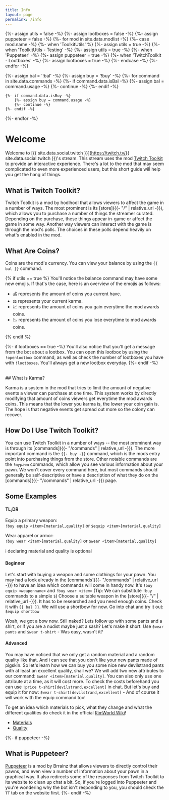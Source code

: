 ```yaml
---
title: Info
layout: page
permalink: /info
---
```


{%- assign utils = false -%}
{%- assign lootboxes = false -%}
{%- assign puppeteer = false -%}
{%- for mod in site.data.modlist -%}
    {%- case mod.name -%}
        {%- when 'ToolkitUtils' %}
            {%- assign utils = true -%}
        {%- when 'ToolkitUtils - Testing' -%}
            {%- assign utils = true -%}
        {%- when 'Puppeteer' -%}
            {%- assign puppeteer = true -%}
        {%- when 'TwitchToolkit - Lootboxes' -%}
            {%- assign lootboxes = true -%}
    {%- endcase -%}
{%- endfor -%}


{%- assign bal = '!bal' -%}
{%- assign buy = '!buy' -%}
{%- for command in site.data.commands -%}
    {%- if command.data.isBal -%}
        {%- assign bal = command.usage -%}
        {%- continue -%}
    {%- endif -%}

    {%- if command.data.isBuy -%}
        {%- assign buy = command.usage -%}
        {%- continue -%}
    {%- endif -%}
{%- endfor -%}

# Welcome

Welcome to [{{ site.data.social.twitch }}](https://twitch.tv/{{ site.data.social.twitch }})'s stream.
This stream uses the mod
[Twitch Toolkit](https://steamcommunity.com/sharedfiles/filedetails/?id=1718525787) to provide an
interactive experience. There's a lot to the mod that may seem complicated to even more experienced
users, but this short guide will help you get the hang of things.

## What is Twitch Toolkit?

Twitch Toolkit is a mod by hodlhodl that allows viewers to affect the game in a number of ways. The
most prominent is its [store]({{- "/" | relative_url -}}), which allows you to purchase a number of
things the streamer curated. Depending on the purchase, these things appear in-game or affect the
game in some way. Another way viewers can interact with the game is through the mod's polls. The
choices in these polls depend heavily on what's enabled in the mod.

## What Are Coins?

Coins are the mod's currency. You can view your balance by using the `{{ bal }}` command. 

{% if utils == true %}
You'll notice the balance command may have some new emojis. If that's the case, here is an overview
of the emojis as follows:

- 💰 represents the amount of coins you current have.
- ⚖ represents your current karma.
- 📈 represents the amount of coins you gain everytime the mod awards coins.
- 📉 represents the amount of coins you lose everytime to mod awards coins.

{% endif %}


{%- if lootboxes == true -%}
You'll also notice that you'll get a message from the bot about a lootbox. You can open this lootbox
by using the `!openlootbox` command, as well as check the number of lootboxes you have with `!lootboxes`.
You'll always get a new lootbox everyday.
{%- endif -%}


<br/>
## What is Karma?

Karma is a system in the mod that tries to limit the amount of negative events a viewer can purchase at
one time. This system works by directly modifying that amount of coins viewers get everytime the mod
awards coins. This means that the lower you karma is, the lower your coin gain is. The hope is that
negative events get spread out more so the colony can recover.

## How Do I Use Twitch Toolkit?

You can use Twitch Toolkit in a number of ways -- the most prominent way is through its
[commands]({{- "/commands" | relative_url -}}). The more important command is the `{{- buy -}}`
command, which is the mods entry point into purchasing things from the store. Other notable commands
are the `!mypawn` commands, which allow you see various information about your pawn. We won't cover
every command here, but most commands should generally be self-descriptive or have a description of
what they do on the [commands]({{- "/commands" | relative_url -}}) page.

## Some Examples

#### TL;DR

Equip a primary weapon: <br/>
`!buy equip <item>[material,quality]` or `$equip <item>[material,quality]`

Wear apparel or armor: <br/>
`!buy wear <item>[material,quality]` or `$wear <item>[material,quality]`

ℹ️ declaring material and quality is optional

#### Beginner

Let's start with buying a weapon and some clothings for your pawn. You may had a look already in the
[commands]({{- "/commands" | relative_url -}}) to have an idea which commands will come in handy now.
It's `!buy equip <weaponname>` and `!buy wear <item>` (Tip: We can substitute `!buy` commands to a simple `$`)
Choose a suitable weapon in the [store]({{- "/" | relative_url -}}). It has to be researched and you
need enough coins. Check it with `{{ bal }}`. We will use a shortbow for now. Go into chat and try it out:
 `$equip shortbow`

Woah, we got a bow now. Still naked? Lets follow up with some pants and a shirt, or if you are a nudist
maybe just a sash? Let's make it short: Use `$wear pants` and `$wear t-shirt` - Was easy, wasn't it?

#### Advanced

You may have noticed that we only get a random material and a random quality like that. And i can see that
you don't like your new pants made of pigskin. So let's learn how we can buy you some nice new devilstrand
pants with at least an excellent quality, shall we? We will add two new attributes to our command:
`$wear <item>[material,quality]`. You can also only use one attribute at a time, as it will cost more. To
check the costs beforehand you can use `!price t-shirt[devilstrand,excellent]` in chat. But let's buy and
equip it for now:
`$wear t-shirt[devilstrand,excellent]` - And of course it will work with the equip command too!

To get an idea which materials to pick, what they change and what the different qualities do check it in the
official [RimWorld Wiki](https://rimworldwiki.com/)!

- [Materials](https://rimworldwiki.com/wiki/Materials) 
- [Quality](https://rimworldwiki.com/wiki/Quality)

{%- if puppeteer -%}
<br/>
## What is Puppeteer?

[Puppeteer](https://steamcommunity.com/sharedfiles/filedetails/?id=2057192142) is a mod by Brrainz that
allows viewers to directly control their pawns, and even view a number of information about your pawn in
a graphical way. It also redirects some of the responses from Twitch Toolkit to its website to clean up
chat a bit. So, if you're logged into Puppeeter and you're wondering why the bot isn't responding to you,
you should check the `TT` tab on the website first.
{%- endif -%}

